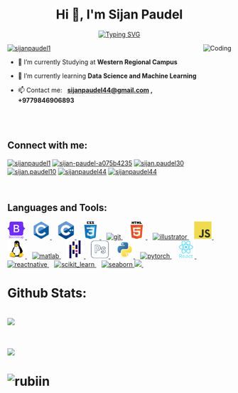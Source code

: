 <h1 align="center">Hi 👋, I'm Sijan Paudel</h1>
<p align="center"><a href="https://git.io/typing-svg"><img src="https://readme-typing-svg.demolab.com?font=&size=40&duration=3000&pause=1000&color=88F7B4&center=true&random=false&width=700&height=70&lines=A+passionate+Tech+explorer%2C;AI+and+ML+enthusiast%2C;Web+and+Apps+Designer%2C+;Web+and+Front+End+Developer%2C" alt="Typing SVG" /></a></p>
<p aligh="right"><img align="right" alt="Coding" height ="280" src="https://cdn.dribbble.com/users/1292677/screenshots/6139167/avento.gif"></p>


<p align="left"> <a href="https://twitter.com/sijanpaudel1" target="blank"><img src="https://img.shields.io/twitter/follow/sijanpaudel1?logo=twitter&style=for-the-badge" alt="sijanpaudel1" /></a> </p>


- 🔭 I’m currently Studying at **Western Regional Campus**

- 🌱 I’m currently learning **Data Science and Machine Learning**

- 📫 Contact me:&nbsp;&nbsp; **sijanpaudel44@gmail.com , +9779846906893**
<br><br><br><br>
</p>
<h2 align="left">Connect with me:</h2>
<p align="left">
<a href="https://twitter.com/sijanpaudel1" target="blank"><img align="center" src="https://raw.githubusercontent.com/rahuldkjain/github-profile-readme-generator/master/src/images/icons/Social/twitter.svg" alt="sijanpaudel1" height="30" width="40" /></a>
<a href="https://linkedin.com/in/sijan-paudel-a075b4235" target="blank"><img align="center" src="https://raw.githubusercontent.com/rahuldkjain/github-profile-readme-generator/master/src/images/icons/Social/linked-in-alt.svg" alt="sijan-paudel-a075b4235" height="30" width="40" /></a>
<a href="https://fb.com/sijan.paudel30" target="blank"><img align="center" src="https://raw.githubusercontent.com/rahuldkjain/github-profile-readme-generator/master/src/images/icons/Social/facebook.svg" alt="sijan.paudel30" height="30" width="40" /></a>
<a href="https://instagram.com/sijan.paudel10" target="blank"><img align="center" src="https://raw.githubusercontent.com/rahuldkjain/github-profile-readme-generator/master/src/images/icons/Social/instagram.svg" alt="sijan.paudel10" height="30" width="40" /></a>
<a href="https://www.hackerrank.com/sijanpaudel44" target="blank"><img align="center" src="https://raw.githubusercontent.com/rahuldkjain/github-profile-readme-generator/master/src/images/icons/Social/hackerrank.svg" alt="sijanpaudel44" height="30" width="40" /></a>
<a href="https://www.leetcode.com/sijanpaudel44" target="blank"><img align="center" src="https://raw.githubusercontent.com/rahuldkjain/github-profile-readme-generator/master/src/images/icons/Social/leet-code.svg" alt="sijanpaudel44" height="30" width="40" /></a>
</p><br>

<h2 align="left">Languages and Tools:</h2>
<p align="left"> <a href="https://getbootstrap.com" target="_blank" rel="noreferrer"> <img src="https://raw.githubusercontent.com/devicons/devicon/master/icons/bootstrap/bootstrap-plain-wordmark.svg" alt="bootstrap" width="40" height="40"/> </a>&nbsp;&nbsp; <a href="https://www.cprogramming.com/" target="_blank" rel="noreferrer"> <img src="https://raw.githubusercontent.com/devicons/devicon/master/icons/c/c-original.svg" alt="c" width="40" height="40"/> </a>&nbsp;&nbsp; <a href="https://www.w3schools.com/cpp/" target="_blank" rel="noreferrer"> <img src="https://raw.githubusercontent.com/devicons/devicon/master/icons/cplusplus/cplusplus-original.svg" alt="cplusplus" width="40" height="40"/> </a>&nbsp;&nbsp; <a href="https://www.w3schools.com/css/" target="_blank" rel="noreferrer"> <img src="https://raw.githubusercontent.com/devicons/devicon/master/icons/css3/css3-original-wordmark.svg" alt="css3" width="40" height="40"/> </a>&nbsp;&nbsp; <a href="https://git-scm.com/" target="_blank" rel="noreferrer"> <img src="https://www.vectorlogo.zone/logos/git-scm/git-scm-icon.svg" alt="git" width="40" height="40"/> </a>&nbsp;&nbsp; <a href="https://www.w3.org/html/" target="_blank" rel="noreferrer"> <img src="https://raw.githubusercontent.com/devicons/devicon/master/icons/html5/html5-original-wordmark.svg" alt="html5" width="40" height="40"/> </a>&nbsp;&nbsp; <a href="https://www.adobe.com/in/products/illustrator.html" target="_blank" rel="noreferrer"> <img src="https://www.vectorlogo.zone/logos/adobe_illustrator/adobe_illustrator-icon.svg" alt="illustrator" width="40" height="40"/> </a>&nbsp;&nbsp; <a href="https://developer.mozilla.org/en-US/docs/Web/JavaScript" target="_blank" rel="noreferrer"> <img src="https://raw.githubusercontent.com/devicons/devicon/master/icons/javascript/javascript-original.svg" alt="javascript" width="40" height="40"/> </a>&nbsp;&nbsp; <a href="https://www.linux.org/" target="_blank" rel="noreferrer"> <img src="https://raw.githubusercontent.com/devicons/devicon/master/icons/linux/linux-original.svg" alt="linux" width="40" height="40"/> </a>&nbsp;&nbsp; <a href="https://www.mathworks.com/" target="_blank" rel="noreferrer"> <img src="https://upload.wikimedia.org/wikipedia/commons/2/21/Matlab_Logo.png" alt="matlab" width="40" height="40"/> </a>&nbsp;&nbsp; <a href="https://pandas.pydata.org/" target="_blank" rel="noreferrer"> <img src="https://raw.githubusercontent.com/devicons/devicon/2ae2a900d2f041da66e950e4d48052658d850630/icons/pandas/pandas-original.svg" alt="pandas" width="40" height="40"/> </a>&nbsp;&nbsp; <a href="https://www.photoshop.com/en" target="_blank" rel="noreferrer"> <img src="https://raw.githubusercontent.com/devicons/devicon/master/icons/photoshop/photoshop-line.svg" alt="photoshop" width="40" height="40"/> </a>&nbsp;&nbsp; <a href="https://www.python.org" target="_blank" rel="noreferrer"> <img src="https://raw.githubusercontent.com/devicons/devicon/master/icons/python/python-original.svg" alt="python" width="40" height="40"/> </a>&nbsp;&nbsp; <a href="https://pytorch.org/" target="_blank" rel="noreferrer"> <img src="https://www.vectorlogo.zone/logos/pytorch/pytorch-icon.svg" alt="pytorch" width="40" height="40"/> </a>&nbsp;&nbsp; <a href="https://reactjs.org/" target="_blank" rel="noreferrer"> <img src="https://raw.githubusercontent.com/devicons/devicon/master/icons/react/react-original-wordmark.svg" alt="react" width="40" height="40"/> </a>&nbsp;&nbsp; <a href="https://reactnative.dev/" target="_blank" rel="noreferrer"> <img src="https://reactnative.dev/img/header_logo.svg" alt="reactnative" width="40" height="40"/> </a>&nbsp;&nbsp; <a href="https://scikit-learn.org/" target="_blank" rel="noreferrer"> <img src="https://upload.wikimedia.org/wikipedia/commons/0/05/Scikit_learn_logo_small.svg" alt="scikit_learn" width="40" height="40"/> </a>&nbsp;&nbsp; <a href="https://seaborn.pydata.org/" target="_blank" rel="noreferrer"> <img src="https://seaborn.pydata.org/_images/logo-mark-lightbg.svg" alt="seaborn" width="40" height="40"/> <img src="https://img.shields.io/badge/numpy-%23013243.svg?style=for-the-badge&logo=numpy&logoColor=white" /> </a>&nbsp;&nbsp; </p>

<h1 align="left">  Github Stats:</13><br>
<p>
<img src="https://github-readme-stats.vercel.app/api?username=sijanpaudel14&theme=radical&show_icons=true&count_private=true" /><br>
<br/>
<img src="https://github-readme-stats.vercel.app/api/top-langs/?username=sijanpaudel14&layout=compact" /><br>
<br/>
 <img src="https://github-profile-summary-cards.vercel.app/api/cards/profile-details?username=sijanpaudel14&theme=radical" alt="rubiin"/>
 </p>



